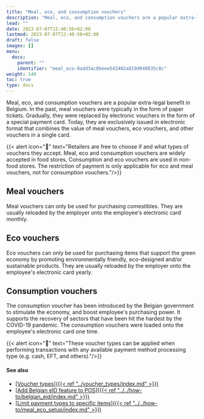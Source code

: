 ```yaml
---
title: "Meal, eco, and consumption vouchers"
description: "Meal, eco, and consumption vouchers are a popular extra-legal benefit in Belgium. Learn more about them in this article."
lead: ""
date: 2023-07-07T12:40:56+02:00
lastmod: 2023-07-07T12:40:56+02:00
draft: false
images: []
menu:
  docs:
    parent: ""
    identifier: "meal_eco-8add3ac8beee542402a819d040835c8c"
weight: 140
toc: true
type: docs
---
```


Meal, eco, and consumption vouchers are a popular extra-legal benefit in Belgium. In the past, meal vouchers were typically in the form of paper tickets. Gradually, they were replaced by electronic vouchers in the form of a special payment card. Today, they are exclusively issued in electronic format that combines the value of meal vouchers, eco vouchers, and other vouchers in a single card. 

{{< alert icon="📝" text="Retailers are free to choose if and what types of vouchers they accept. Meal, eco and consumption vouchers are widely accepted in food stores. Consumption and eco vouchers are used in non-food stores. The restriction of payment is only applicable for eco and meal vouchers, not for consumption vouchers."/>}}

## Meal vouchers

Meal vouchers can only be used for purchasing comestibles. They are usually reloaded by the employer onto the employee's electronic card monthly. 

## Eco vouchers

Eco vouchers can only be used for purchasing items that support the green economy by promoting environmentally friendly, eco-designed and/or sustainable products. They are usually reloaded by the employer onto the employee's electronic card yearly. 

## Consumption vouchers

The consumption voucher has been introduced by the Belgian government to stimulate the economy, and boost employee's purchasing power. It supports the recovery of sectors that have been hit the hardest by the COVID-19 pandemic. The consumption vouchers were loaded onto the employee's electronic card one time. 

{{< alert icon="📝" text="These voucher types can be applied when performing transactions with any available payment method processing type (e.g. cash, EFT, and others)."/>}}

#### See also

- [<ins>Voucher types<ins>]({{< ref "../voucher_types/index.md" >}})
- [<ins>Add Belgian eID feature to POS<ins>]({{< ref "../../how-to/belgian_eid/index.md" >}})
- [<ins>Limit payment types to specific items<ins>]({{< ref "../../how-to/meal_eco_setup/index.md" >}})